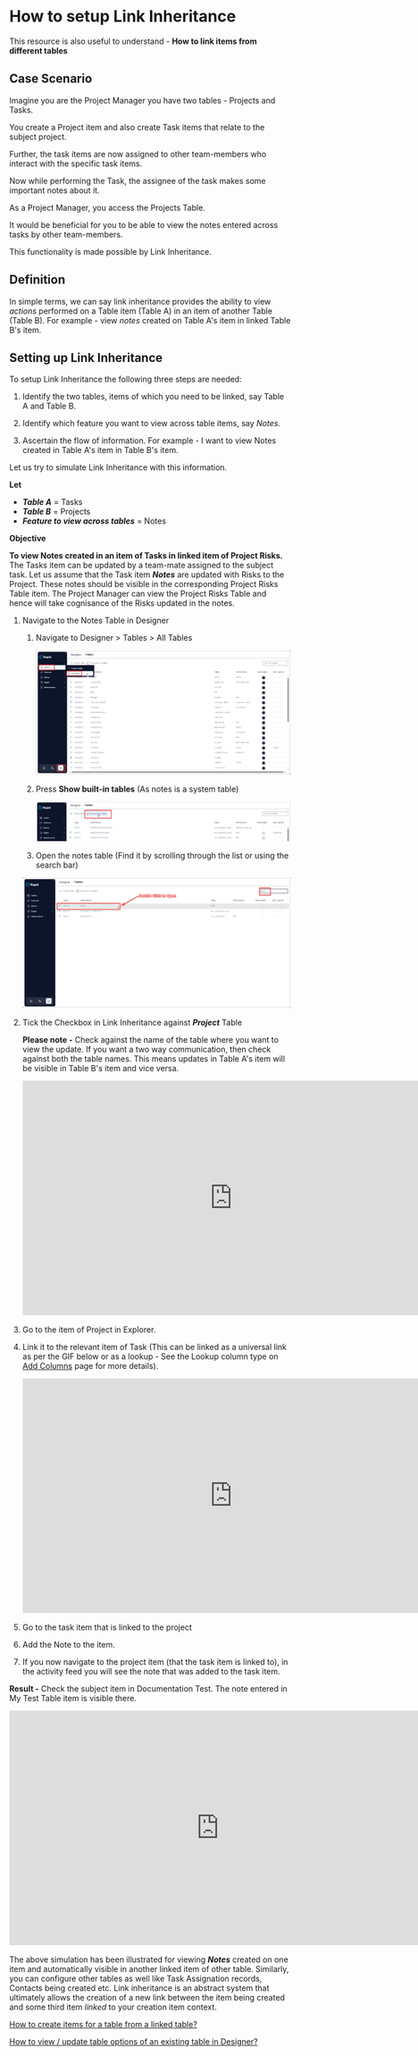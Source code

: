 # How to setup Link Inheritance

This resource is also useful to understand - **How to link items from different tables**

## Case Scenario

Imagine you are the Project Manager you have two tables - Projects and Tasks.

You create a Project item and also create Task items that relate to the subject project.

Further, the task items are now assigned to other team-members who interact with the specific task items.

Now while performing the Task, the assignee of the task makes some important notes about it.

As a Project Manager, you access the Projects Table.

It would be beneficial for you to be able to view the notes entered across tasks by other team-members.

This functionality is made possible by Link Inheritance.

## Definition

In simple terms, we can say link inheritance provides the ability to view *actions* performed on a Table item (Table A) in an item of another Table (Table B). For example - view *notes* created on Table A's item in linked Table B's item.

## Setting up Link Inheritance

To setup Link Inheritance the following three steps are needed:

1. Identify the two tables, items of which you need to be linked, say Table A and Table B.

2. Identify which feature you want to view across table items, say *Notes.*

3. Ascertain the flow of information. For example - I want to view Notes created in Table A's item in Table B's item.

Let us try to simulate Link Inheritance with this information.

**Let**

- ***Table A*** = Tasks
- ***Table B*** = Projects
- ***Feature to view across tables*** = Notes

**Objective**

**To view Notes created in an item of Tasks in linked item of Project Risks.** The Tasks item can be updated by a team-mate assigned to the subject task. Let us assume that the Task item ***Notes*** are updated with Risks to the Project. These notes should be visible in the corresponding Project Risks Table item. The Project Manager can view the Project Risks Table and hence will take cognisance of the Risks updated in the notes.

1. Navigate to the Notes Table in Designer 
    1. Navigate to Designer &gt; Tables &gt; All Tables 

        ![Navigate to designer](../../NavigateToDesignerTablesAllTablesImg.png)

    2. Press **Show built-in tables** (As notes is a system table) 

       ![Show built in tables](../../ShowBuiltInTables.png)

    3. Open the notes table (Find it by scrolling through the list or using the search bar)  

      ![Open the notes table](OpenTheNotesTable.png)
      
2. Tick the Checkbox in Link Inheritance against ***Project*** Table   
      
    **Please note -** Check against the name of the table where you want to view the update. If you want a two way communication, then check against both the table names. This means updates in Table A's item will be visible in Table B's item and vice versa.  
      
    <iframe allowfullscreen="allowfullscreen" frameborder="0" height="420" src="https://www.youtube.com/embed/NOE5KLMeOKU?si=i5UeExoeVHMsoI8A" title="YouTube video player" width="750"></iframe>
3. Go to the item of Project in Explorer.
4. Link it to the relevant item of Task (This can be linked as a universal link as per the GIF below or as a lookup - See the Lookup column type on [Add Columns](https://docs.rapidplatform.com/books/experiences/page/how-to-add-columns-to-a-data-table) page for more details).  
      
    <iframe allowfullscreen="allowfullscreen" frameborder="0" height="420" src="https://www.youtube.com/embed/DFArKYQ6Qjw?si=rzoIJrMXHSOlAiXy" title="YouTube video player" width="750"></iframe>
5. Go to the task item that is linked to the project
6. Add the Note to the item.
7. If you now navigate to the project item (that the task item is linked to), in the activity feed you will see the note that was added to the task item.

**Result -** Check the subject item in Documentation Test. The note entered in My Test Table item is visible there.  
  
<iframe allowfullscreen="allowfullscreen" frameborder="0" height="420" src="https://www.youtube.com/embed/lc4u9t1_T9I?si=SgWACCr35BnQz81F" title="YouTube video player" width="750"></iframe>

The above simulation has been illustrated for viewing ***Notes*** created on one item and automatically visible in another linked item of other table. Similarly, you can configure other tables as well like Task Assignation records, Contacts being created etc. Link inheritance is an abstract system that ultimately allows the creation of a new link between the item being created and some third item *linked* to your creation item context.

[How to create items for a table from a linked table?](https://docs.rapidplatform.com/books/experiences/page/how-to-create-items-for-a-table-from-a-linked-table "How to create items for a table from a linked table?")

[How to view / update table options of an existing table in Designer?](https://docs.rapidplatform.com/books/experiences/page/how-to-view-update-table-options-of-an-existing-table-in-designer "How to view / update table options of an existing table in Designer?")
